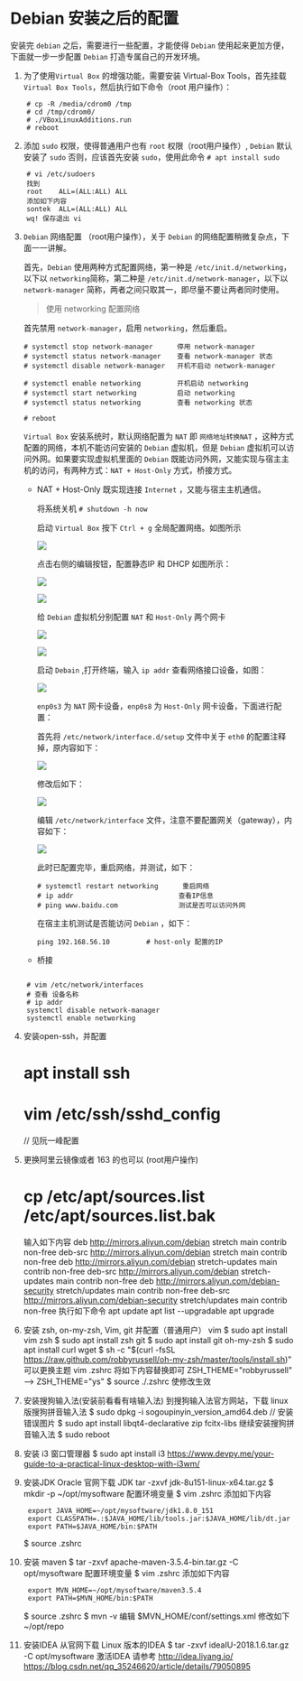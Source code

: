 # Debian 安装之后的配置

安装完 `debian` 之后，需要进行一些配置，才能使得  `Debian` 使用起来更加方便，下面就一步一步配置 `Debian` 打造专属自己的开发环境。

1. 为了使用`Virtual Box` 的增强功能，需要安装 Virtual-Box Tools，首先挂载 `Virtual Box Tools`，然后执行如下命令（root 用户操作）：
```shell
	# cp -R /media/cdrom0 /tmp
	# cd /tmp/cdrom0/
	# ./VBoxLinuxAdditions.run
	# reboot
```

2. 添加 `sudo` 权限，使得普通用户也有 `root` 权限（root用户操作）, `Debian` 默认安装了 `sudo` 否则，应该首先安装 `sudo`，使用此命令 `# apt install sudo`
```shell
	# vi /etc/sudoers
	找到 
	root 	ALL=(ALL:ALL) ALL
	添加如下内容
	sontek  ALL=(ALL:ALL) ALL
	wq! 保存退出 vi
```

3. `Debian` 网络配置 （root用户操作），关于 `Debian` 的网络配置稍微复杂点，下面一一讲解。

   首先，`Debian` 使用两种方式配置网络，第一种是  `/etc/init.d/networking`，以下以 `networking`简称，第二种是 `/etc/init.d/network-manager`，以下以 `network-manager` 简称，两者之间只取其一，即尽量不要让两者同时使用。

   > 使用 networking 配置网络

   首先禁用 `network-manager`，启用 `networking`，然后重启。

   ```shell
   # systemctl stop network-manager      停用 network-manager
   # systemctl status network-manager    查看 network-manager 状态
   # systemctl disable network-manager   开机不启动 network-manager
   
   # systemctl enable networking         开机启动 networking
   # systemctl start networking          启动 networking
   # systemctl status networking         查看 networking 状态
   
   # reboot
   ```

   `Virtual Box` 安装系统时，默认网络配置为 `NAT` 即 `网络地址转换NAT` ，这种方式配置的网络，本机不能访问安装的 `Debian` 虚拟机，但是 `Debian`  虚拟机可以访问外网。如果要实现虚拟机里面的 `Debian` 既能访问外网，又能实现与宿主主机的访问，有两种方式：`NAT + Host-Only` 方式，桥接方式。

   * NAT + Host-Only 既实现连接 `Internet` ，又能与宿主主机通信。

     将系统关机 `# shutdown -h now`

     启动 `Virtual Box` 按下 `Ctrl + g` 全局配置网络。如图所示

     ![](./images/network-hostonly-config.png) 

     点击右侧的编辑按钮，配置静态IP 和 DHCP 如图所示：

     ![](images/network-hostonly-static.png)

     ![](./images/network-hostonly-dhcp.png)

     给 `Debian` 虚拟机分别配置 `NAT` 和 `Host-Only` 两个网卡

     ![](./images/networking-nat.png)

     ![](./images/networking-hostonly.png)

     启动 `Debain` ,打开终端，输入 `ip addr` 查看网络接口设备，如图：

     ![](./images/networking-dev.png)

     `enp0s3` 为 `NAT` 网卡设备，`enp0s8`  为 `Host-Only` 网卡设备，下面进行配置：

     首先将 `/etc/network/interface.d/setup` 文件中关于 `eth0` 的配置注释掉，原内容如下：

     ![](./images/networking-setup.png)

     修改后如下：

     ![](./images/networking-setuped.png)

     编辑 `/etc/network/interface` 文件，注意不要配置网关（gateway），内容如下：

     ![](./images/networking-nat-hostonly-config.png)

     此时已配置完毕，重启网络，并测试，如下：

     ```shell
     # systemctl restart networking      重启网络
     # ip addr							查看IP信息
     # ping www.baidu.com				测试是否可以访问外网
     ```

     在宿主主机测试是否能访问 `Debian` ，如下：

     ```shell
     ping 192.168.56.10         # host-only 配置的IP
     ```

   * 桥接

```

	# vim /etc/network/interfaces
	# 查看 设备名称 
	# ip addr 
	systemctl disable network-manager
	systemctl enable networking
```

4. 安装open-ssh，并配置
   # apt install ssh
   # vim /etc/ssh/sshd_config
   // 见阮一峰配置

3. 更换阿里云镜像或者 163 的也可以 (root用户操作)
	# cp /etc/apt/sources.list /etc/apt/sources.list.bak
	输入如下内容
	deb http://mirrors.aliyun.com/debian stretch main contrib non-free
	deb-src http://mirrors.aliyun.com/debian stretch main contrib non-free
	deb http://mirrors.aliyun.com/debian stretch-updates main contrib non-free
	deb-src http://mirrors.aliyun.com/debian stretch-updates main contrib non-free
	deb http://mirrors.aliyun.com/debian-security stretch/updates main contrib non-free
	deb-src http://mirrors.aliyun.com/debian-security stretch/updates main contrib non-free
	执行如下命令
	apt update
	apt list --upgradable
	apt upgrade

4. 安装 zsh, on-my-zsh, Vim, git 并配置（普通用户）
	vim
	$ sudo apt install vim
	zsh
	$ sudo apt install zsh
	git
	$ sudo apt install git
	oh-my-zsh
	$ sudo apt install curl wget
	$ sh -c "$(curl -fsSL https://raw.github.com/robbyrussell/oh-my-zsh/master/tools/install.sh)"
	可以更换主题
	vim .zshrc 
	将如下内容替换即可
	ZSH_THEME="robbyrussell"  --> ZSH_THEME="ys"
	$ source ./.zshrc   使修改生效
5. 安装搜狗输入法(安装前看看有啥输入法)
   到搜狗输入法官方网站，下载 linux 版搜狗拼音输入法
   $ sudo dpkg -i sogoupinyin_version_amd64.deb
   // 安装错误图片
   $ sudo apt install libqt4-declarative zip fcitx-libs
   继续安装搜狗拼音输入法
   $ sudo reboot
6. 安装 i3 窗口管理器
   $ sudo apt install i3
   https://www.devpy.me/your-guide-to-a-practical-linux-desktop-with-i3wm/
7. 安装JDK
	Oracle 官网下载 JDK
   tar -zxvf jdk-8u151-linux-x64.tar.gz
   $ mkdir -p ~/opt/mysoftware
   配置环境变量
   $ vim .zshrc  添加如下内容
   ```
    export JAVA_HOME=~/opt/mysoftware/jdk1.8.0_151
	export CLASSPATH=.:$JAVA_HOME/lib/tools.jar:$JAVA_HOME/lib/dt.jar
	export PATH=$JAVA_HOME/bin:$PATH
   ```
   $ source .zshrc
8. 安装 maven
	$ tar -zxvf apache-maven-3.5.4-bin.tar.gz -C opt/mysoftware
	配置环境变量
    $ vim .zshrc  添加如下内容
   ```
    export MVN_HOME=~/opt/mysoftware/maven3.5.4
	export PATH=$MVN_HOME/bin:$PATH
   ```
    $ source .zshrc
    $ mvn -v
	编辑
	$MVN_HOME/conf/settings.xml
	修改如下
	<localRepository>~/opt/repo<localRepository>
8. 安装IDEA
	从官网下载 Linux 版本的IDEA
   $ tar -zxvf ideaIU-2018.1.6.tar.gz -C opt/mysoftware
   激活IDEA 请参考 http://idea.liyang.io/
   https://blog.csdn.net/qq_35246620/article/details/79050895

   
   
   
   
   
   
   
   
   
   
   
   
   
   
   
   
   
   
   
   
   
   
   
   
   
   
   
   
   


